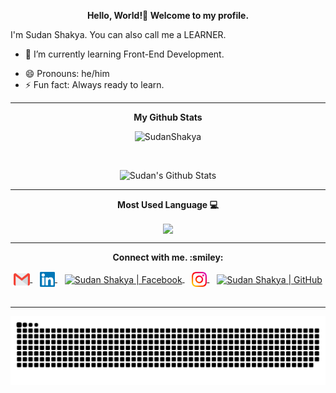 <p align="center"><b>Hello, World!👋 Welcome to my profile.</b> </p>


<!-- **SudanShakya/SudanShakya** is a ✨ _special_ ✨ repository because its `README.md` (this file) appears on your GitHub profile. -->

I'm Sudan Shakya. You can also call me a LEARNER.

<!-- - 🔭 I’m currently working on ... -->
- 🌱 I’m currently learning Front-End Development.
<!-- - 👯 I’m looking to collaborate on ... -->
<!-- - 🤔 I’m looking for help with ... -->
<!-- - 💬 Ask me about ... -->
<!-- - 📫 How to reach me: ... -->
- 😄 Pronouns: he/him
- ⚡ Fun fact: Always ready to learn.




<hr>
<p align ="center"><b>My Github Stats</b></p>
<p align="center"><img src="https://github-readme-streak-stats.herokuapp.com/?user=SudanShakya&theme=github-green-purple" alt="SudanShakya"  /></p> <br>
<p align = "center"><img src="https://github-readme-stats.vercel.app/api?username=SudanShakya&show_icons=true&theme=ocean_dark" alt = "Sudan's Github Stats"/></p>

<hr>
<p align= "center"> <b>Most Used Language 💻</b></p>
<p align="center"><img align="center" src="https://github-readme-stats.vercel.app/api/top-langs/?username=SudanShakya&layout=compact&theme=midnight-purple" /></p>
<hr>

<p align = "center"><b>Connect with me. :smiley:</b></p>

<p align="center">
  <a href="mailto:sudanshakya15@gmail.com" >
    <img align="center" alt="Sudan Shakya | Gmail" width="26px" src="https://github.com/SatYu26/SatYu26/blob/master/Assets/Gmail.svg" />
  </a> &nbsp;&nbsp;
  
  <a href="https://www.linkedin.com/in/sudan-shakya-26a876194" target="_blank">
    <img align="center" alt="Sudan Shakya | Linkedin" width="24px" src="https://github.com/SatYu26/SatYu26/blob/master/Assets/Linkedin.svg" />
  </a> &nbsp;&nbsp;
  
  <a href="https://www.facebook.com/profile.php?id=100030714526572" target="_blank">
      <img align="center" alt="Sudan Shakya | Facebook" width="24px" src="https://upload.wikimedia.org/wikipedia/en/thumb/0/04/Facebook_f_logo_%282021%29.svg/100px-Facebook_f_logo_%282021%29.svg.png" />
  </a> &nbsp;&nbsp;
  
  <a href="https://www.instagram.com/_jisudanshakya_/" target="_blank">
    <img align="center" alt="Sudan Shakya | Instagram" width="24px" src="https://github.com/SatYu26/SatYu26/blob/master/Assets/Instagram.svg" />
  </a> &nbsp;&nbsp;
  
  <a href="https://github.com/SudanShakya" target="_blank">
    <img align="center" alt="Sudan Shakya | GitHub" width="26px" src="https://upload.wikimedia.org/wikipedia/commons/thumb/a/ae/Github-desktop-logo-symbol.svg/1024px-Github-desktop-logo-symbol.svg.png" />
  </a> &nbsp;&nbsp;
<p> 

<hr>

<p align="center">
  <img src="https://github.com/DHANOLA/DHANOLA/raw/output/github-contribution-grid-snake.svg" alt="snake"></center>
</p>

